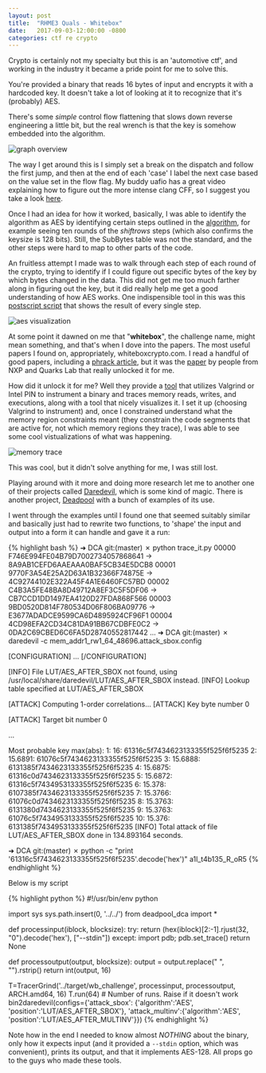 ```yaml
---
layout: post
title:  "RHME3 Quals - Whitebox"
date:   2017-09-03-12:00:00 -0800
categories: ctf re crypto
---
```


Crypto is certainly not my specialty but this is an 'automotive ctf', and working in the industry it became a pride point for me to solve this.

You're provided a binary that reads 16 bytes of input and encrypts it with a hardcoded key. It doesn't take a lot of looking at it to recognize that it's (probably) AES.

There's some _simple_ control flow flattening that slows down reverse engineering a little bit, but the real wrench is that the key is somehow embedded into the algorithm.

![graph overview]({{site.url}}/assets/2017-09-03-RHME3-Quals-Whitebox-encrypt-ida-graph.png)

The way I get around this is I simply set a break on the dispatch and follow the first jump, and then at the end of each 'case' I label the next case based on the value set in the flow flag. My buddy uafio has a great video explaining how to figure out the more intense clang CFF, so I suggest you take a look [here](https://www.youtube.com/watch?v=Tl29oPwGgYs).

Once I had an idea for how it worked, basically, I was able to identify the algorithm as AES by identifying certain steps outlined in the [algorithm](https://en.wikipedia.org/wiki/Advanced_Encryption_Standard#Description_of_the_cipher), for example seeing ten rounds of the _shiftrows_ steps (which also confirms the keysize is 128 bits). Still, the SubBytes table was not the standard, and the other steps were hard to map to other parts of the code.

An fruitless attempt I made was to walk through each step of each round of the crypto, trying to identify if I could figure out specific bytes of the key by which bytes changed in the data. This did not get me too much farther along in figuring out the key, but it did really help me get a good understanding of how AES works. One indispensible tool in this was this [postscript script](https://github.com/rwg/aes-horror-shows/tree/master/postscript) that shows the result of every single step.

![aes visualization]({{site.url}}/assets/2017-09-03-RHME3-Quals-Whitebox-aes-visualization.png)

At some point it dawned on me that "**whitebox**", the challenge name, might mean something, and that's when I dove into the papers. The most useful papers I found on, appropriately, whiteboxcrypto.com. I read a handful of good papers, including a [phrack article](http://phrack.org/issues/68/8.html#article), but it was the [paper](https://eprint.iacr.org/2015/753.pdf) by people from NXP and Quarks Lab that really unlocked it for me.

How did it unlock it for me? Well they provide a [tool](https://github.com/SideChannelMarvels/Tracer) that utilizes Valgrind or Intel PIN to instrument a binary and traces memory reads, writes, and executions, along with a tool that nicely visualizes it. I set it up (choosing Valgrind to instrument) and, once I constrained understand what the memory region constraints meant (they constrain the code segments that are active for, not which memory regions they trace), I was able to see some cool vistualizations of what was happening.

![memory trace]({{site.url}}/assets/2017-09-03-RHME3-Quals-Whitebox-aes-memory-trace.png)

This was cool, but it didn't solve anything for me, I was still lost.

Playing around with it more and doing more research let me to another one of their projects called [Daredevil](https://github.com/SideChannelMarvels/Daredevil), which is some kind of magic. There is another project, [Deadpool](https://github.com/SideChannelMarvels/Deadpool) with a bunch of examples of its use.

I went through the examples until I found one that seemed suitably similar and basically just had to rewrite two functions, to 'shape' the input and output into a form it can handle and gave it a run:

{% highlight bash %}
➜  DCA git:(master) ✗ python trace_it.py
00000 F746E994FE04B79D7002734057868641 -> 8A9AB1CEFD6AAEAAA0BAF5CB34E5DCB8
00001 9770F3A54E25A2D63A1B32366F74875E -> 4C92744102E322A45F4A1E6460FC57BD
00002 C4B3A5FE48BA8D49712A8EF3C5F5DF06 -> CB7CCD1DD1497EA4120D27FDA868F566
00003 9BD0520D814F780534D06F806BA09776 -> E3677ADADCE9599CA6D4895924CF96F1
00004 4CD98EFA2CD34C81DA91BB67CDBFE0C2 -> 0DA2C69CBED6C6FA5D28740552817442
...
➜  DCA git:(master) ✗ daredevil -c mem_addr1_rw1_64_48696.attack_sbox.config

[CONFIGURATION]
...
[/CONFIGURATION]

[INFO] File LUT/AES_AFTER_SBOX not found, using /usr/local/share/daredevil/LUT/AES_AFTER_SBOX instead.
[INFO] Lookup table specified at LUT/AES_AFTER_SBOX

[ATTACK] Computing 1-order correlations...
[ATTACK] Key byte number 0

[ATTACK] Target bit number 0

...

Most probable key max(abs):
1: 16: 61316c5f7434623133355f525f6f5235
2: 15.6891: 61076c5f7434623133355f525f6f5235
3: 15.6888: 6131385f7434623133355f525f6f5235
4: 15.6875: 61316c0d7434623133355f525f6f5235
5: 15.6872: 61316c5f7434953133355f525f6f5235
6: 15.378: 6107385f7434623133355f525f6f5235
7: 15.3766: 61076c0d7434623133355f525f6f5235
8: 15.3763: 6131380d7434623133355f525f6f5235
9: 15.3763: 61076c5f7434953133355f525f6f5235
10: 15.376: 6131385f7434953133355f525f6f5235
[INFO] Total attack of file LUT/AES_AFTER_SBOX done in 134.893164 seconds.

➜  DCA git:(master) ✗ python -c "print '61316c5f7434623133355f525f6f5235'.decode('hex')"
a1l_t4b135_R_oR5
{% endhighlight %}

Below is my script

{% highlight python %}
#!/usr/bin/env python

import sys
sys.path.insert(0, '../../')
from deadpool_dca import *

def processinput(iblock, blocksize):
    try:
        return (hex(iblock)[2:-1].rjust(32, "0").decode('hex'), ["--stdin"])
    except:
        import pdb; pdb.set_trace()
        return None

def processoutput(output, blocksize):
    output = output.replace(" ", "").rstrip()
    return int(output, 16)

T=TracerGrind('../target/wb_challenge', processinput, processoutput, ARCH.amd64, 16)
T.run(64) # Number of runs. Raise if it doesn't work
bin2daredevil(configs={'attack_sbox':   {'algorithm':'AES', 'position':'LUT/AES_AFTER_SBOX'},
                       'attack_multinv':{'algorithm':'AES', 'position':'LUT/AES_AFTER_MULTINV'}})
{% endhighlight %}

Note how in the end I needed to know almost _NOTHING_ about the binary, only how it expects input (and it provided a `--stdin` option, which was convenient), prints its output, and that it implements AES-128. All props go to the guys who made these tools.
